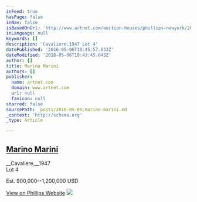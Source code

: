 ```yaml
---
inFeed: true
hasPage: false
inNav: false
isBasedOnUrl: 'http://www.artnet.com/auction-houses/phillips-newyork/20th-century-contemporary-art-evening-sale-2-8-May-2016/'
inLanguage: null
keywords: []
description: 'Cavaliere,1947 Lot 4'
datePublished: '2016-05-06T10:45:57.633Z'
dateModified: '2016-05-06T10:43:45.043Z'
author: []
title: Marino Marini
authors: []
publisher:
  name: artnet.com
  domain: www.artnet.com
  url: null
  favicon: null
starred: false
sourcePath: _posts/2016-05-06-marino-marini.md
_context: 'http://schema.org'
_type: Article

---
```

## [Marino Marini][0]

__Cavaliere,__1947  
Lot 4

Est. 900,000--1,200,000 USD

[View on Phillips Website][1]
![](https://the-grid-user-content.s3-us-west-2.amazonaws.com/c425ab7a-1c41-49db-881e-da798b74df6e.png)

[0]: http://www.artnet.com/auction-houses/phillips-newyork/artist-marino-marini/
[1]: http://phillips.com/detail/MARINO-MARINI/NY010316/4
